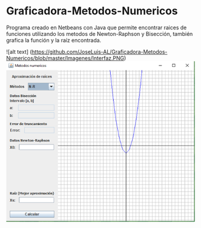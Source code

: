 # Graficadora-Metodos-Numericos
Programa creado en Netbeans con Java que permite encontrar raices de funciones utilizando los metodos de Newton-Raphson y Bisección, también grafica la función y la raíz encontrada.


![alt text] (https://github.com/JoseLuis-AL/Graficadora-Metodos-Numericos/blob/master/Imagenes/Interfaz.PNG)
![Screenshot](Imagenes/Interfaz.png)
